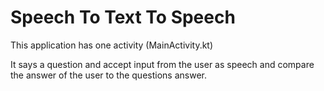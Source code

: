 # Speech To Text To Speech
This application has one activity (MainActivity.kt)

It says a question and accept input from the user as speech and compare the answer of the user to the questions answer.
